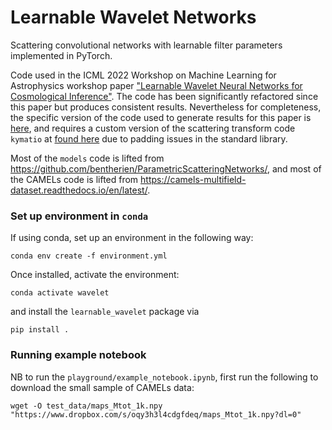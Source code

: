 # Learnable Wavelet Networks
Scattering convolutional networks with learnable filter parameters implemented in PyTorch.

Code used in the ICML 2022 Workshop on Machine Learning for Astrophysics workshop paper ["Learnable Wavelet Neural Networks for Cosmological Inference"](https://ml4astro.github.io/icml2022/assets/40.pdf). The code has been significantly refactored since this paper but produces consistent results. Nevertheless for completeness, the specific version of the code used to generate results for this paper is [here](https://github.com/Chris-Pedersen/LearnableWavelets/tree/c71b723ce4de99e7c272e8da7d615f4d9edebb54), and requires a custom version of the scattering transform code `kymatio` at [found here](https://github.com/Chris-Pedersen/kymatio) due to padding issues in the standard library.

Most of the `models` code is lifted from https://github.com/bentherien/ParametricScatteringNetworks/, and most of the CAMELs code is lifted from https://camels-multifield-dataset.readthedocs.io/en/latest/.


### Set up environment in `conda`
If using conda, set up an environment in the following way:

`conda env create -f environment.yml`

Once installed, activate the environment:

`conda activate wavelet`

and install the `learnable_wavelet` package via

`pip install .`

### Running example notebook
NB to run the `playground/example_notebook.ipynb`, first run the following to download the small sample of CAMELs data:

`wget -O test_data/maps_Mtot_1k.npy "https://www.dropbox.com/s/oqy3h3l4cdgfdeq/maps_Mtot_1k.npy?dl=0"`

